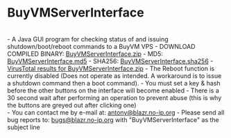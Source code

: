 BuyVMServerInterface
============
<br />
- A Java GUI program for checking status of and issuing shutdown/boot/reboot commands to a BuyVM VPS
- DOWNLOAD COMPILED BINARY: <a href=http://blazr.no-ip.org/Java_Apps/BuyVMServerInterface/BuyVMServerInterface.zip>BuyVMServerInterface.zip</a>
- MD5: <a href=http://blazr.no-ip.org/Java_Apps/BuyVMServerInterface/BuyVMServerInterface.md5 type="text/plain" target="_blank">BuyVMServerInterface.md5</a>
- SHA256: <a href=http://blazr.no-ip.org/Java_Apps/BuyVMServerInterface/BuyVMServerInterface.sha256 type="text/plain" target="_blank">BuyVMServerInterface.sha256</a>
- <a href=https://www.virustotal.com/en/file/a4a810b0081eae2c4f503c6736170f87eb92a2fc6dbb2aec3323a615f47f6dea/analysis/1391317855/>VirusTotal results for BuyVMServerInterface.zip</a>
- The Reboot function is currently disabled (Does not operate as intended. A workaround is to issue a shutdown command then a boot command).
- You must set a key & hash before the other buttons on the interface will become enabled
- There is a 30 second wait after performing an operation to prevent abuse (this is why the buttons are greyed out after clicking one)
<br />
- You can contact me by e-mail at: <a href=mailto:antony@blazr.no-ip.org>antony@blazr.no-ip.org</a>
- Please send all bug reports to: <a href=mailto:bugs@blazr.no-ip.org>bugs@blazr.no-ip.org</a> with "BuyVMServerInterface" as the subject line
